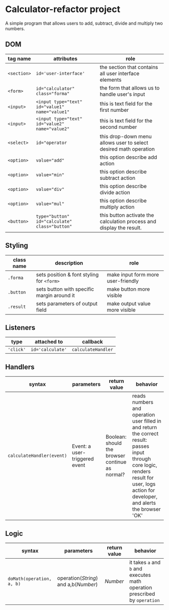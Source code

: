 # Calculator-refactor project

A simple program that allows users to add, subtract, divide and multiply two numbers. 

## DOM

| tag name | attributes | role |
| --- | --- | --- |
|`<section>`| `id='user-interface'`|the section that contains all user interface elements  |
|`<form>` |`id="calculator" class="forma"` | the form that allows us to handle user's input|
|`<input>` |`<input type="text" id="value1" name="value1"` | this is text field for the first number|
|`<input>` |`<input type="text" id="value2" name="value2"` | this is text field for the second number|
|`<select>`|`id="operator`| this drop-down menu allows user to select desired math operation|
|`<option>` |`value="add"`| this option describe add action|
|`<option>` |`value="min"`| this option describe subtract action|
|`<option>` |`value="div"`| this option describe divide action|
|`<option>` |`value="mul"`| this option describe multiply action|
|`<button>` |`type="button" id="calculate" class="button"`| this button activate the calculation process and display the result.|

## Styling

| class name | description | role |
| --- | --- | --- |
|`.forma` | sets position & font styling for `<form>`| make input form more user-friendly|
|`.button` | sets button with specific margin around it | make button more visible|
|`.result`| sets parameters of output field | make output value more visible|

## Listeners

| type | attached to | callback |
| --- | --- | --- |
|`'click'` |`id='calculate'` |`calculateHandler` |

## Handlers

| syntax | parameters | return value | behavior |
| --- | --- | --- | --- |
| `calculateHandler(event)`| Event: a user-triggered event| Boolean: should the browser continue as normal? | reads numbers and operation user filled in and return the correct result: passes input through core logic, renders result for user, logs action for developer, and alerts the browser 'OK' |

## Logic

| syntax | parameters | return value | behavior |
| --- | --- | --- | --- |
|`doMath(operation, a, b)`|  operation(_String_) and a,b(_Number_)| _Number_ | it takes `a` and `b` and executes math operation prescribed by `operation`| 

